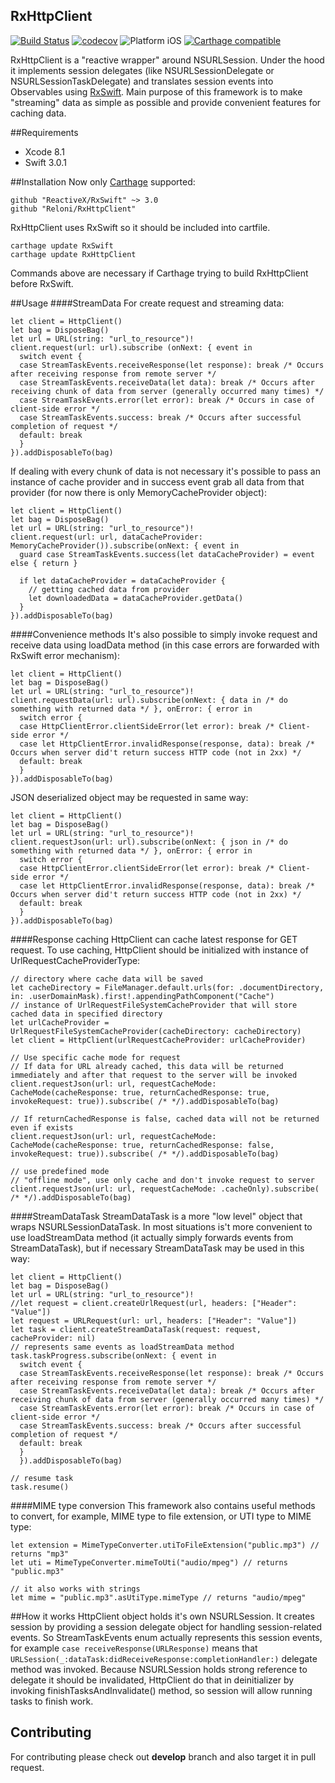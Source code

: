 RxHttpClient
----
[![Build Status](https://travis-ci.org/reloni/RxHttpClient.svg?branch=master)](https://travis-ci.org/reloni/RxHttpClient)
[![codecov](https://codecov.io/gh/reloni/RxHttpClient/branch/master/graph/badge.svg)](https://codecov.io/gh/reloni/RxHttpClient)
![Platform iOS](https://img.shields.io/badge/platform-iOS-lightgray.svg)
[![Carthage compatible](https://img.shields.io/badge/Carthage-compatible-4BC51D.svg?style=flat)](https://github.com/Carthage/Carthage)

RxHttpClient is a "reactive wrapper" around NSURLSession. Under the hood it implements session delegates (like NSURLSessionDelegate or NSURLSessionTaskDelegate) and translates session events into Observables using [RxSwift](https://github.com/ReactiveX/RxSwift). Main purpose of this framework is to make "streaming" data as simple as possible and provide convenient features for caching data.

##Requirements
- Xcode 8.1
- Swift 3.0.1

##Installation
Now only [Carthage](https://github.com/Carthage/Carthage) supported:
```
github "ReactiveX/RxSwift" ~> 3.0
github "Reloni/RxHttpClient"
```
RxHttpClient uses RxSwift so it should be included into cartfile.

```
carthage update RxSwift
carthage update RxHttpClient
```
Commands above are necessary if Carthage trying to build RxHttpClient before RxSwift.

##Usage
####StreamData
For create request and streaming data:
```
let client = HttpClient()
let bag = DisposeBag()
let url = URL(string: "url_to_resource")!
client.request(url: url).subscribe (onNext: { event in
  switch event {
  case StreamTaskEvents.receiveResponse(let response): break /* Occurs after receiving response from remote server */
  case StreamTaskEvents.receiveData(let data): break /* Occurs after receiving chunk of data from server (generally occurred many times) */
  case StreamTaskEvents.error(let error): break /* Occurs in case of client-side error */
  case StreamTaskEvents.success: break /* Occurs after successful completion of request */
  default: break
  }
}).addDisposableTo(bag)
```

If dealing with every chunk of data is not necessary it's possible to pass an instance of cache provider and in success event grab all data from that provider (for now there is only MemoryCacheProvider object):
```
let client = HttpClient()
let bag = DisposeBag()
let url = URL(string: "url_to_resource")!
client.request(url: url, dataCacheProvider: MemoryCacheProvider()).subscribe(onNext: { event in
  guard case StreamTaskEvents.success(let dataCacheProvider) = event else { return }

  if let dataCacheProvider = dataCacheProvider {
    // getting cached data from provider
    let downloadedData = dataCacheProvider.getData()
  }
}).addDisposableTo(bag)
```

####Convenience methods
It's also possible to simply invoke request and receive data using loadData method (in this case errors are forwarded with RxSwift error mechanism):
```
let client = HttpClient()
let bag = DisposeBag()
let url = URL(string: "url_to_resource")!
client.requestData(url: url).subscribe(onNext: { data in /* do something with returned data */ }, onError: { error in
  switch error {
  case HttpClientError.clientSideError(let error): break /* Client-side error */
  case let HttpClientError.invalidResponse(response, data): break /* Occurs when server did't return success HTTP code (not in 2xx) */
  default: break
  }
}).addDisposableTo(bag)
```

JSON deserialized object may be requested in same way:

```
let client = HttpClient()
let bag = DisposeBag()
let url = URL(string: "url_to_resource")!
client.requestJson(url: url).subscribe(onNext: { json in /* do something with returned data */ }, onError: { error in
  switch error {
  case HttpClientError.clientSideError(let error): break /* Client-side error */
  case let HttpClientError.invalidResponse(response, data): break /* Occurs when server did't return success HTTP code (not in 2xx) */
  default: break
  }
}).addDisposableTo(bag)
```

####Response caching
HttpClient can cache latest response for GET request. To use caching, HttpClient should be initialized with instance of UrlRequestCacheProviderType:

```
// directory where cache data will be saved
let cacheDirectory = FileManager.default.urls(for: .documentDirectory, in: .userDomainMask).first!.appendingPathComponent("Cache")
// instance of UrlRequestFileSystemCacheProvider that will store cached data in specified directory
let urlCacheProvider = UrlRequestFileSystemCacheProvider(cacheDirectory: cacheDirectory)
let client = HttpClient(urlRequestCacheProvider: urlCacheProvider)

// Use specific cache mode for request
// If data for URL already cached, this data will be returned immediately and after that request to the server will be invoked
client.requestJson(url: url, requestCacheMode: CacheMode(cacheResponse: true, returnCachedResponse: true, invokeRequest: true)).subscribe( /* */).addDisposableTo(bag)

// If returnCachedResponse is false, cached data will not be returned even if exists
client.requestJson(url: url, requestCacheMode: CacheMode(cacheResponse: true, returnCachedResponse: false, invokeRequest: true)).subscribe( /* */).addDisposableTo(bag)

// use predefined mode
// "offline mode", use only cache and don't invoke request to server
client.requestJson(url: url, requestCacheMode: .cacheOnly).subscribe( /* */).addDisposableTo(bag)
```  

####StreamDataTask
StreamDataTask is a more "low level" object that wraps NSURLSessionDataTask. In most situations is't more convenient to use loadStreamData method (it actually simply forwards events from StreamDataTask), but if necessary StreamDataTask may be used in this way:
```
let client = HttpClient()
let bag = DisposeBag()
let url = URL(string: "url_to_resource")!
//let request = client.createUrlRequest(url, headers: ["Header": "Value"])
let request = URLRequest(url: url, headers: ["Header": "Value"])
let task = client.createStreamDataTask(request: request, cacheProvider: nil)
// represents same events as loadStreamData method
task.taskProgress.subscribe(onNext: { event in
  switch event {
  case StreamTaskEvents.receiveResponse(let response): break /* Occurs after receiving response from remote server */
  case StreamTaskEvents.receiveData(let data): break /* Occurs after receiving chunk of data from server (generally occurred many times) */
  case StreamTaskEvents.error(let error): break /* Occurs in case of client-side error */
  case StreamTaskEvents.success: break /* Occurs after successful completion of request */
  default: break
  }
  }).addDisposableTo(bag)

// resume task
task.resume()
```

####MIME type conversion
This framework also contains useful methods to convert, for example, MIME type to file extension, or UTI type to MIME type:
```
let extension = MimeTypeConverter.utiToFileExtension("public.mp3") // returns "mp3"
let uti = MimeTypeConverter.mimeToUti("audio/mpeg") // returns "public.mp3"

// it also works with strings
let mime = "public.mp3".asUtiType.mimeType // returns "audio/mpeg"
```

##How it works
HttpClient object holds it's own NSURLSession. It creates session by providing a session delegate object for handling session-related events. So StreamTaskEvents enum actually represents this session events, for example `case receiveResponse(URLResponse)` means that `URLSession(_:dataTask:didReceiveResponse:completionHandler:)` delegate method was invoked.
Because NSURLSession holds strong reference to delegate it should be invalidated, HttpClient do that in deinitializer by invoking finishTasksAndInvalidate() method, so session will allow running tasks to finish work.

## Contributing
For contributing please check out **develop** branch and also target it in pull request.
